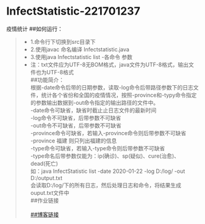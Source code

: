 ﻿# InfectStatistic-221701237
疫情统计
##如何运行：<br/>
> * 1.命令行下切换到src目录下<br/>
> * 2.使用javac 命名编译 Infectstatistic.java<br/>
> * 3.使用java Infectstatistic list -各命令 参数<br/>
> * 注：txt文件应为UTF-8无BOM格式，java文件为UTF-8格式，输出文件也为UTF-8格式<br/>
##功能简介：<br/>
> 根据-date命令后带的日期参数，读取-log命令后带路径参数下的日志文件，统计各个省份和全国的疫情情况，按照-province和-typy命令指定的参数输出数据到-out命令指定的输出路径的文件中。<br/>
> -date命令可缺省，缺省时截止止日志文件的最新时间<br/>
> -log命令不可缺省，后带参数不可缺省<br/>
> -out命令不可缺省，后带参数不可缺省<br/>
> -province命令可缺省，若输入-province命令则后带参数不可缺省<br/>
> -province 福建 则只列出福建的信息<br/>
> -type命令可缺省，若输入-type命令则后带参数不可缺省<br/>
> -type命名后带参数仅能为：ip(确诊)、sp(疑似)、cure(治愈)、dead(死亡)<br/>
> 如：java InfectStatistic list -date 2020-01-22 -log D:/log/ -out D:/output.txt<br/>
> 会读取D:/log/下的所有日志，然后处理日志和命令，将结果生成ouput.txt文件中<br/>
##作业链接<br/>
<a href="https://edu.cnblogs.com/campus/fzu/2020SpringW/homework/10281"/><br/>
##博客链接<br/>
<a herf="#"/>
